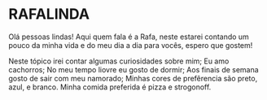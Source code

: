 # RAFALINDA
Olá pessoas lindas! 
Aqui quem fala é a Rafa, neste estarei contando um pouco da minha vida e do meu dia a dia para vocês, espero que gostem!

Neste tópico irei contar algumas curiosidades sobre mim;
Eu amo cachorros;
No meu tempo liovre eu gosto de dormir;
Aos finais de semana gosto de sair com meu namorado;
Minhas cores de prefêrencia são preto, azul, e branco.
Minha comida preferida é pizza e strogonoff.
